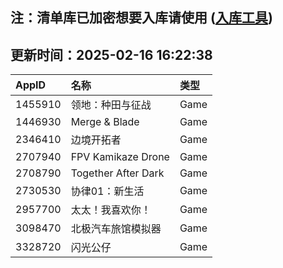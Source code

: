 ## 注：清单库已加密想要入库请使用 ([入库工具](https://github.com/BlankTMing/ManifestAutoUpdate/releases))

## 更新时间：2025-02-16 16:22:38
| AppID | 名称 | 类型  |
| :-------------------- | :----------------------------- | :----------- |
| 1455910 | 领地：种田与征战| Game |
| 1446930 | Merge & Blade| Game |
| 2346410 | 边境开拓者| Game |
| 2707940 | FPV Kamikaze Drone| Game |
| 2708790 | Together After Dark| Game |
| 2730530 | 协律01：新生活| Game |
| 2957700 | 太太！我喜欢你！| Game |
| 3098470 | 北极汽车旅馆模拟器| Game |
| 3328720 | 闪光公仔| Game |
